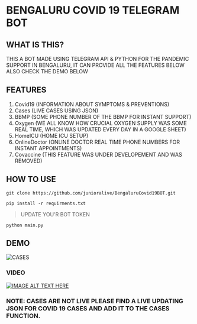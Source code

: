 # BENGALURU COVID 19 TELEGRAM BOT

## WHAT IS THIS?

THIS A BOT MADE USING TELEGRAM API & PYTHON FOR THE PANDEMIC SUPPORT IN BENGALURU, IT CAN PROVIDE ALL THE FEATURES BELOW ALSO CHECK THE DEMO BELOW

## FEATURES

1. Covid19 (INFORMATION ABOUT SYMPTOMS & PREVENTIONS)
2. Cases (LIVE CASES USING JSON)
3. BBMP (SOME PHONE NUMBER OF THE BBMP FOR INSTANT SUPPORT)
4. Oxygen (WE ALL KNOW HOW CRUCIAL OXYGEN SUPPLY WAS SOME REAL TIME, WHICH WAS UPDATED EVERY DAY IN A GOOGLE SHEET)
5. HomeICU (HOME ICU SETUP)
6. OnlineDoctor (ONLINE DOCTOR REAL TIME PHONE NUMBERS FOR INSTANT APPOINTMENTS)
7. Covaccine (THIS FEATURE WAS UNDER DEVELOPEMENT AND WAS REMOVED)

## HOW TO USE 

```clone
git clone https://github.com/junioralive/BengaluruCovid19BOT.git
```

```install
pip install -r requirments.txt
```

>UPDATE YOU'R BOT TOKEN

```main
python main.py
```


## DEMO 
![CASES](https://github.com/junioralive/BengaluruCovid19BOT/assets/54473944/0b9a7081-1a78-454e-b719-da298e2d85e2)

### VIDEO
[![IMAGE ALT TEXT HERE](https://img.youtube.com/vi/aFy24_xeWQQ/0.jpg)](https://www.youtube.com/watch?v=aFy24_xeWQQ)




### NOTE: CASES ARE NOT LIVE PLEASE FIND A LIVE UPDATING JSON FOR COVID 19 CASES AND ADD IT TO THE CASES FUNCTION.
